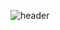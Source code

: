 ![header](https://capsule-render.vercel.app/api?type=slice=auto&height=300&section=header&text=석현%20render&fontSize=90)

